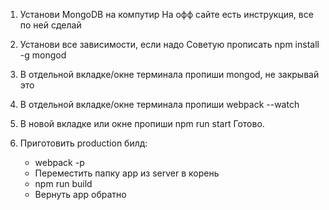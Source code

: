 1) Установи MongoDB на компутир
  На офф сайте есть инструкция, все по ней сделай
  
2) Установи все зависимости, если надо
Советую прописать npm install -g mongod

3) В отдельной вкладке/окне терминала пропиши mongod,
не закрывай это

4) В отдельной вкладке/окне терминала пропиши webpack --watch

5) В новой вкладке или окне пропиши npm run start
  Готово.

6) Приготовить production билд:
   * webpack -p
   * Переместить папку app из server в корень
   * npm run build
   * Вернуть app обратно
